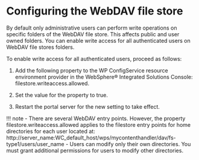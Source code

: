# Configuring the WebDAV file store

By default only administrative users can perform write operations on specific folders of the WebDAV file store. This affects public and user owned folders. You can enable write access for all authenticated users on WebDAV file stores folders.

To enable write access for all authenticated users, proceed as follows:

1.  Add the following property to the WP ConfigService resource environment provider in the WebSphere® Integrated Solutions Console: filestore.writeaccess.allowed.

2.  Set the value for the property to true.

3.  Restart the portal server for the new setting to take effect.


!!! note
    -   There are several WebDAV entry points. However, the property filestore.writeaccess.allowed applies to the filestore entry points for home directories for each user located at: http://server\_name:WC\_default\_host/wps/mycontenthandler/dav/fs-type1/users/user\_name
    -   Users can modify only their own directories. You must grant additional permissions for users to modify other directories.


